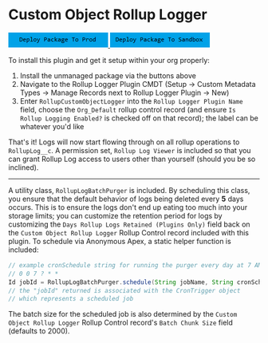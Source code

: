 # Custom Object Rollup Logger

<a href="https://login.salesforce.com/packaging/installPackage.apexp?p0=04t6g000008Sh93AAC">
  <img alt="Deploy to Salesforce"
       src="../../media/deploy-package-to-prod.png">
</a>

<a href="https://test.salesforce.com/packaging/installPackage.apexp?p0=04t6g000008Sh93AAC">
  <img alt="Deploy to Salesforce Sandbox"
       src="../../media/deploy-package-to-sandbox.png">
</a>

To install this plugin and get it setup within your org properly:

1. Install the unmanaged package via the buttons above
2. Navigate to the Rollup Logger Plugin CMDT (Setup -> Custom Metadata Types -> Manage Records next to Rollup Logger Plugin -> New)
3. Enter `RollupCustomObjectLogger` into the `Rollup Logger Plugin Name` field, choose the `Org_Default` rollup control record (and ensure `Is Rollup Logging Enabled?` is checked off on that record); the label can be whatever you'd like

That's it! Logs will now start flowing through on all rollup operations to `RollupLog__c`. A permission set, `Rollup Log Viewer` is included so that you can grant Rollup Log access to users other than yourself (should you be so inclined).

---

A utility class, `RollupLogBatchPurger` is included. By scheduling this class, you ensure that the default behavior of logs being deleted every **5** days occurs. This is to ensure the logs don't end up eating too much into your storage limits; you can customize the retention period for logs by customizing the `Days Rollup Logs Retained (Plugins Only)` field back on the `Custom Object Rollup Logger` Rollup Control record included with this plugin. To schedule via Anonymous Apex, a static helper function is included:

```java
// example cronSchedule string for running the purger every day at 7 AM:
// 0 0 7 ? * *
Id jobId = RollupLogBatchPurger.schedule(String jobName, String cronSchedule)
// the "jobId" returned is associated with the CronTrigger object
// which represents a scheduled job
```

The batch size for the scheduled job is also determined by the `Custom Object Rollup Logger` Rollup Control record's `Batch Chunk Size` field (defaults to 2000).
